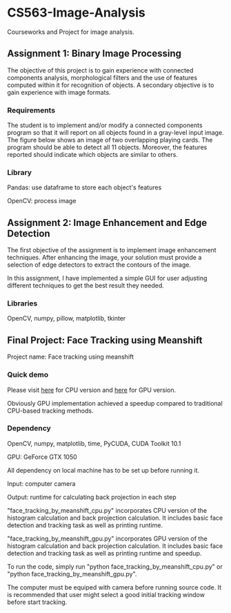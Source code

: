 # CS563-Image-Analysis
Courseworks and Project for image analysis.

## Assignment 1: Binary Image Processing

The objective of this project is to gain experience with connected components analysis, morphological filters and the use of features computed within it for recognition of objects. A secondary objective is to gain experience with image formats. 

### Requirements

The student is to implement and/or modify a connected components program so that it will report on all objects found in a gray-level input image. The figure below shows an image of two overlapping playing cards. The program should be able to detect all 11 objects. Moreover, the features reported should indicate which objects are similar to others.

### Library
Pandas: use dataframe to store each object's features

OpenCV: process image

## Assignment 2: Image Enhancement and Edge Detection

The first objective of the assignment is to implement image enhancement techniques. After enhancing the image, your solution must provide a selection of edge detectors to extract the contours of the image.

In this assignment, I have implemented a simple GUI for user adjusting different techniques to get the best result they needed.

### Libraries
OpenCV, numpy, pillow, matplotlib, tkinter


## Final Project: Face Tracking using Meanshift
Project name: Face tracking using meanshift

### Quick demo
Please visit [here](https://drive.google.com/file/d/13NmlB9p51czy72iKu2ggzDUmaqRnlIAm/view?usp=sharing) for CPU version and [here](https://drive.google.com/file/d/1i6L8PB3JzvICeJUm6hnmtzqDKfvhrMGl/view?usp=sharing) for GPU version.

Obviously GPU implementation achieved a speedup compared to traditional CPU-based tracking methods.  

### Dependency
OpenCV, numpy, matplotlib, time, PyCUDA, CUDA Toolkit 10.1

GPU: GeForce GTX 1050

All dependency on local machine has to be set up before running it.

Input: computer camera

Output: runtime for calculating back projection in each step

"face_tracking_by_meanshift_cpu.py" incorporates CPU version of the histogram calculation and back projection calculation.
It includes basic face detection and tracking task as well as printing runtime.

"face_tracking_by_meanshift_gpu.py" incorporates GPU version of the histogram calculation and back projection calculation.
It includes basic face detection and tracking task as well as printing runtime and speedup.

To run the code, simply run "python face_tracking_by_meanshift_cpu.py" or "python face_tracking_by_meanshift_gpu.py".

The computer must be equiped with camera before running source code. It is recommended that user might select a good initial tracking window before start tracking.

